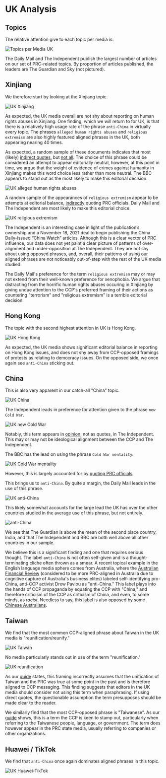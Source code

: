 # UK Analysis

## Topics

The relative attention give to each topic per media is:

![Topics per Media UK](/topic_coverage/UK-per_media.jpg?raw=true "Topics per Media UK")

The Daily Mail and The Independent publish the largest number of articles on
our set of PRC-related topics.
By proportion of articles published, the leaders are The Guardian and Sky (not pictured).

## Xinjiang

We therefore start by looking at the Xinjiang topic.

![UK Xinjiang](/country_topic_phrases/UK-Xinjiang.jpg?raw=true "UK Xinjiang")

As expected, the UK media overall are not shy about reporting on human rights
abuses in Xinjiang. One finding, which we will return to for UK, is that there
is a relatively high usage rate of the phrase `anti-China` in virtually every
topic. The phrases `alleged human rights abuses` and `religious extremism` are
also highly featured aligned phrases in the UK, both appearing nearing 40 times.

As expected, a random sample of these documents indicates that most  (likely) [indirect quotes](https://news.sky.com/story/winter-olympics-2022-china-warns-uk-us-and-australia-will-pay-the-price-for-diplomatic-boycott-of-beijing-games-12490517), but [not all](https://www.bbc.com/news/business-57830856).
The choice of this phrase could be considered an attempt to appear editorially neutral, however, at this point in time, we argue that the weight of evidence of crimes against humanity in Xinjiang makes this word choice less rather than more neutral.
The BBC appears to stand out as the most likely to make this editorial decision.

![UK alleged human rights abuses](/media_phrase_comparison/UK/alleged%20human%20rights%20abuses.jpg?raw=true "UK alleged human rights abuses")

A random sample of the appearances of `religious extremism` appear to be attempts
at editorial balance, [indirectly](https://www.dailymail.co.uk/wires/reuters/article-10476893/Olympics-Putin-Xi-mix-politics-sport-unveiling-alliance-Olympics.html) quoting PRC officials.
Daily Mail and The Independent are most likely to make this editorial choice.

![UK religious extremism](/media_phrase_comparison/UK/religious%20extremism.jpg?raw=true "UK religious extremism")

The Independent is an interesting case in light of the publication’s ownership 
and a November 18, 2021 deal to begin publishing the China Daily-issued 
“China Watch” articles.
Although this is a clear vector of PRC influence, our data does not yet paint a 
clear picture of patterns of over-alignment and under-opposition at The Independent.
They are not shy about using opposed phrases, and, overall, their patterns
of using our aligned phrases are not noticeably out-of-step with the rest of the 
UK media studied.

The Daily Mail's preference for the term `religious extremism` may or may not
extend from their well-known preference for xenophobia. We argue that 
distracting from the horrific human rights abuses 
occuring in Xinjiang by giving undue attention to the CCP's 
preferred framing of their actions as countering "terrorism" and "religious extremism" is a 
terrible editorial decision.

## Hong Kong

The topic with the second highest attention in UK is Hong Kong.

![UK Hong Kong](/country_topic_phrases/UK-Hong%20Kong.jpg?raw=true "UK Hong Kong")

As expected, the UK media shows significant editorial balance in reporting on
Hong Kong issues, and does not shy away from CCP-opposed framings of protests
as relating to democracy issues. On the opposed side, we once again see `anti-China`
sticking out. 

## China

This is also very apparent in our catch-all "China" topic.

![UK China](/country_topic_phrases/UK-China.jpg?raw=true "UK China")

The Independent leads in preference for attention given to the phrase
`new Cold War`.

![UK new Cold War](/media_phrase_comparison/UK/new%20Cold%20War.jpg?raw=true "UK new Cold War")

Notably, this term appears in [opinion](https://www.independent.co.uk/voices/culture-wars-boris-johnson-threat-to-uk-b1885436.html), 
not as quotes, in The Independent.
This may or may not be ideological alignment between the CCP and The Independent.

The BBC has the lead on using the phrase `Cold War mentality`.

![UK Cold War mentality](/media_phrase_comparison/UK/Cold%20War%20mentality.jpg?raw=true "UK Cold War mentality")

However, this is largely accounted for by [quoting PRC officials](https://www.bbc.com/news/world-europe-58610234).

This brings us to `anti-China`. By quite a margin, the Daily Mail leads in
the use of this phrase.

![UK anti-China](/media_phrase_comparison/UK/anti-China.jpg?raw=true "UK anti-China")

This likely somewhat accounts for the large lead the UK has over the other
countries studied in the average use of this phrase, but not entirely.

![anti-China](/country_phrase_comparison/anti-China.jpg?raw=true "anti-China")

We see that The Guardian is above the mean of the second place country, India, 
and that The Independent and BBC are both well above all other countries in our
sample.

We believe this is a significant finding and one that requires serious thought.
The label `anti-China` is not often self-given and is a thought-terminating cliche
often thrown as a smear.
A recent topical example in the English language media sphere comes from 
Australia, where the [Australian Financial Review](https://twitter.com/drewpavlou/status/1520952101408440320?s=21&t=HXPSs33VyjNAVlb2aRQ96A) (considered to be more
PRC-aligned in Australia due to cognitive capture of Australia's business elites)
labeled self-identifying pro-China, anti-CCP activist Drew Pavlou as "anti-China."
This label plays into the hands of CCP propaganda by equating the CCP with "China,"
and therefore criticism of the CCP as criticism of China, and even, to some minds,
as *racist*.
Needless to say, this label is also opposed by some [Chinese Australians](https://twitter.com/badiucao/status/1520999889492406273?s=21&t=HXPSs33VyjNAVlb2aRQ96A).

## Taiwan

We find that the most common CCP-aligned phrase about Taiwan in the UK media
is "reunification/reunify."

![UK Taiwan](/country_topic_phrases/UK-Taiwan.jpg?raw=true "UK Taiwan")

No media particularly stands out in use of the term "reunification."

![UK reunification](/media_phrase_comparison/UK/reunification.jpg?raw=true "UK reunification")

As our [guide](https://github.com/doublethinklab/media-alignment-2022/blob/main/phrase_guide.md) states,
this framing incorrectly assumes that the unification of Taiwan and the PRC was true at some
point in the past and is therefore aligned to CCP messaging. This finding suggests that editors in the UK media should consider not using this
term when paraphrasing. If using direct quotes, the questionable assumption the 
term presupposes should be made clear to the reader.

We similarly find that the most CCP-opposed phrase is "Taiwanese". As our 
[guide](https://github.com/doublethinklab/media-alignment-2022/blob/main/phrase_guide.md) shows,
this is a term the CCP is keen to stamp out, particularly when referring to the
Taiwanese people, language, or government. The term does however appear in the
PRC state media, usually referring to companies or other organizations.

## Huawei / TikTok

We find that `anti-China` once again dominates aligned phrases in this topic.

![UK Huawei-TikTok](/country_topic_phrases/UK-Huawei-TikTok.jpg?raw=true "UK Huawei-TikTok")
